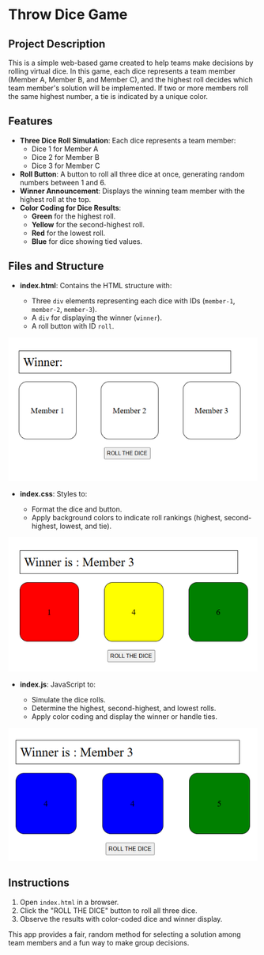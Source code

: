 # Throw Dice Game

## Project Description

This is a simple web-based game created to help teams make decisions by rolling virtual dice. In this game, each dice represents a team member (Member A, Member B, and Member C), and the highest roll decides which team member's solution will be implemented. If two or more members roll the same highest number, a tie is indicated by a unique color.

## Features

- **Three Dice Roll Simulation**: Each dice represents a team member:
  - Dice 1 for Member A
  - Dice 2 for Member B
  - Dice 3 for Member C
- **Roll Button**: A button to roll all three dice at once, generating random numbers between 1 and 6.
- **Winner Announcement**: Displays the winning team member with the highest roll at the top.
- **Color Coding for Dice Results**:
  - **Green** for the highest roll.
  - **Yellow** for the second-highest roll.
  - **Red** for the lowest roll.
  - **Blue** for dice showing tied values.

## Files and Structure

- **index.html**: Contains the HTML structure with:

  - Three `div` elements representing each dice with IDs (`member-1`, `member-2`, `member-3`).
  - A `div` for displaying the winner (`winner`).
  - A roll button with ID `roll`.

![alt text](<Code/media/game(op).png>)

- **index.css**: Styles to:

  - Format the dice and button.
  - Apply background colors to indicate roll rankings (highest, second-highest, lowest, and tie).

![alt text](<Code/media/max(op).png>)

- **index.js**: JavaScript to:

  - Simulate the dice rolls.
  - Determine the highest, second-highest, and lowest rolls.
  - Apply color coding and display the winner or handle ties.

![alt text](<Code/media/equal(op).png>)

## Instructions

1. Open `index.html` in a browser.
2. Click the "ROLL THE DICE" button to roll all three dice.
3. Observe the results with color-coded dice and winner display.

This app provides a fair, random method for selecting a solution among team members and a fun way to make group decisions.
